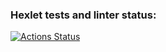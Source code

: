 ### Hexlet tests and linter status:
[![Actions Status](https://github.com/TimurVR/go-project-244/actions/workflows/hexlet-check.yml/badge.svg)](https://github.com/TimurVR/go-project-244/actions)